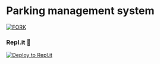 # Parking management system

[![FORK](https://i.imgur.com/ASCKbYc.png)](https://github.com/sujalgoel/python-project/fork)

### Repl.it 💼

[![Deploy to Repl.it](https://repl.it/badge/github/sujalgoel/python-project)](https://repl.it/github/sujalgoel/python-project)
